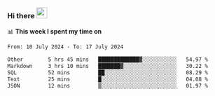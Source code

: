 ### Hi there <a href="https://www.gautamkrishnar.com/"><img src="https://media.giphy.com/media/hvRJCLFzcasrR4ia7z/giphy.gif" width="25px"></a>

📊 **This week I spent my time on**

<!--START_SECTION:waka-->

```txt
From: 10 July 2024 - To: 17 July 2024

Other        5 hrs 45 mins   █████████████▓░░░░░░░░░░░   54.97 %
Markdown     3 hrs 10 mins   ███████▓░░░░░░░░░░░░░░░░░   30.22 %
SQL          52 mins         ██░░░░░░░░░░░░░░░░░░░░░░░   08.29 %
Text         25 mins         █░░░░░░░░░░░░░░░░░░░░░░░░   04.08 %
JSON         12 mins         ▒░░░░░░░░░░░░░░░░░░░░░░░░   01.97 %
```

<!--END_SECTION:waka-->
